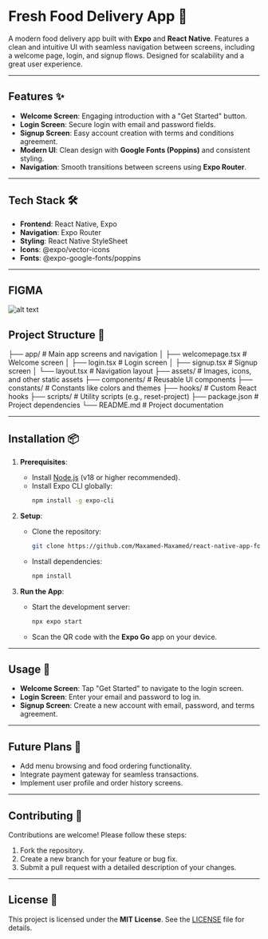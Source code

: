 # Fresh Food Delivery App 🍴

A modern food delivery app built with **Expo** and **React Native**. Features a clean and intuitive UI with seamless navigation between screens, including a welcome page, login, and signup flows. Designed for scalability and a great user experience.

---

## Features ✨
- **Welcome Screen**: Engaging introduction with a "Get Started" button.
- **Login Screen**: Secure login with email and password fields.
- **Signup Screen**: Easy account creation with terms and conditions agreement.
- **Modern UI**: Clean design with **Google Fonts (Poppins)** and consistent styling.
- **Navigation**: Smooth transitions between screens using **Expo Router**.

---

## Tech Stack 🛠️
- **Frontend**: React Native, Expo
- **Navigation**: Expo Router
- **Styling**: React Native StyleSheet
- **Icons**: @expo/vector-icons
- **Fonts**: @expo-google-fonts/poppins

---
## FIGMA

![alt text](../mo-work/assets/images/example.png )

## Project Structure 📂
├── app/ # Main app screens and navigation
│ ├── welcomepage.tsx # Welcome screen
│ ├── login.tsx # Login screen
│ ├── signup.tsx # Signup screen
│ └── layout.tsx # Navigation layout
├── assets/ # Images, icons, and other static assets
├── components/ # Reusable UI components
├── constants/ # Constants like colors and themes
├── hooks/ # Custom React hooks
├── scripts/ # Utility scripts (e.g., reset-project)
├── package.json # Project dependencies
└── README.md # Project documentation


---

## Installation 📦
1. **Prerequisites**:
   - Install [Node.js](https://nodejs.org/) (v18 or higher recommended).
   - Install Expo CLI globally:
     ```bash
     npm install -g expo-cli
     ```

2. **Setup**:
   - Clone the repository:
     ```bash
     git clone https://github.com/Maxamed-Maxamed/react-native-app-for-food.-.git
     ```
   - Install dependencies:
     ```bash
     npm install
     ```

3. **Run the App**:
   - Start the development server:
     ```bash
     npx expo start
     ```
   - Scan the QR code with the **Expo Go** app on your device.

---

## Usage 📱
- **Welcome Screen**: Tap "Get Started" to navigate to the login screen.
- **Login Screen**: Enter your email and password to log in.
- **Signup Screen**: Create a new account with email, password, and terms agreement.

---

## Future Plans 📅
- Add menu browsing and food ordering functionality.
- Integrate payment gateway for seamless transactions.
- Implement user profile and order history screens.

---

## Contributing 🤝
Contributions are welcome! Please follow these steps:
1. Fork the repository.
2. Create a new branch for your feature or bug fix.
3. Submit a pull request with a detailed description of your changes.

---

## License 📄
This project is licensed under the **MIT License**. See the [LICENSE](LICENSE) file for details.